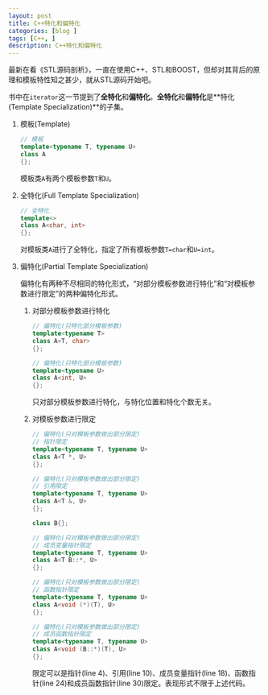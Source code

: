 ```yaml
---
layout: post
title: C++特化和偏特化
categories: [blog ]
tags: [C++, ]
description: C++特化和偏特化
---
```


最新在看《STL源码剖析》，一直在使用C++、STL和BOOST，但却对其背后的原理和模板特性知之甚少，就从STL源码开始吧。

书中在`iterator`这一节提到了**全特化**和**偏特化**。**全特化**和**偏特化**是**特化(Template Specialization)**的子集。



1. 模板(Template)

   ```cpp
   // 模板
   template<typename T, typename U>
   class A
   {};
   ```
   模板类`A`有两个模板参数`T`和`U`。
1. 全特化(Full Template Specialization)

   ```cpp
   // 全特化
   template<>
   class A<char, int>
   {};
   ```
   对模板类`A`进行了全特化，指定了所有模板参数`T=char`和`U=int`。
1. 偏特化(Partial Template Specialization)

   偏特化有两种不尽相同的特化形式，“对部分模板参数进行特化”和“对模板参数进行限定”的两种偏特化形式。

   1. 对部分模板参数进行特化

      ```cpp
      // 偏特化(只特化部分模板参数)
      template<typename T>
      class A<T, char>
      {};

      // 偏特化(只特化部分模板参数)
      template<typename U>
      class A<int, U>
      {};
      ```
      只对部分模板参数进行特化，与特化位置和特化个数无关。
   1. 对模板参数进行限定

      ```cpp
      // 偏特化(只对模板参数做出部分限定)
      // 指针限定
      template<typename T, typename U>
      class A<T *, U>
      {};
      
      // 偏特化(只对模板参数做出部分限定)
      // 引用限定
      template<typename T, typename U>
      class A<T &, U>
      {};
      
      class B{};
      
      // 偏特化(只对模板参数做出部分限定)
      // 成员变量指针限定
      template<typename T, typename U>
      class A<T B::*, U>
      {};
      
      // 偏特化(只对模板参数做出部分限定)
      // 函数指针限定
      template<typename T, typename U>
      class A<void (*)(T), U>
      {};
      
      // 偏特化(只对模板参数做出部分限定)
      // 成员函数指针限定
      template<typename T, typename U>
      class A<void (B::*)(T), U>
      {};
      ```
      限定可以是指针(line 4)、引用(line 10)、成员变量指针(line 18)、函数指针(line 24)和成员函数指针(line 30)限定。表现形式不限于上述代码。
